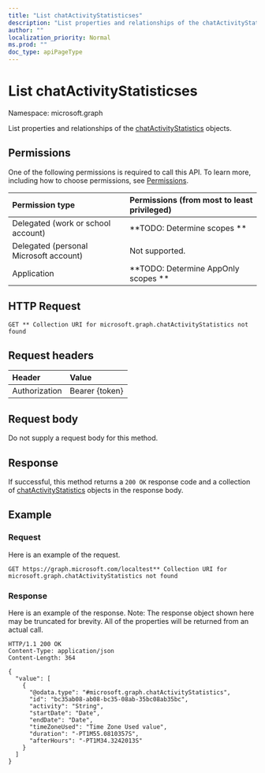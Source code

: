 ```yaml
---
title: "List chatActivityStatisticses"
description: "List properties and relationships of the chatActivityStatistics objects."
author: ""
localization_priority: Normal
ms.prod: ""
doc_type: apiPageType
---
```


# List chatActivityStatisticses

Namespace: microsoft.graph

List properties and relationships of the [chatActivityStatistics](../resources/chatactivitystatistics.md) objects.

## Permissions
One of the following permissions is required to call this API. To learn more, including how to choose permissions, see [Permissions](/concepts/permissions-reference.md).

|Permission type|Permissions (from most to least privileged)|
|:---|:---|
|Delegated (work or school account)|**TODO: Determine scopes **|
|Delegated (personal Microsoft account)|Not supported.|
|Application|**TODO: Determine AppOnly scopes **|

## HTTP Request
<!-- {
  "blockType": "ignored"
}
-->
``` http
GET ** Collection URI for microsoft.graph.chatActivityStatistics not found
```

## Request headers
|Header|Value|
|:---|:---|
|Authorization|Bearer {token}|

## Request body
Do not supply a request body for this method.

## Response
If successful, this method returns a `200 OK` response code and a collection of [chatActivityStatistics](../resources/chatactivitystatistics.md) objects in the response body.

## Example

### Request
Here is an example of the request.
<!-- {
  "blockType": "request",
  "name": "get_chatactivitystatistics"
}
-->
``` http
GET https://graph.microsoft.com/localtest** Collection URI for microsoft.graph.chatActivityStatistics not found
```

### Response
Here is an example of the response. Note: The response object shown here may be truncated for brevity. All of the properties will be returned from an actual call.
<!-- {
  "blockType": "response",
  "truncated": true,
  "@odata.type": "collection(microsoft.graph.chatactivitystatistics)"
}
-->
``` http
HTTP/1.1 200 OK
Content-Type: application/json
Content-Length: 364

{
  "value": [
    {
      "@odata.type": "#microsoft.graph.chatActivityStatistics",
      "id": "bc35ab08-ab08-bc35-08ab-35bc08ab35bc",
      "activity": "String",
      "startDate": "Date",
      "endDate": "Date",
      "timeZoneUsed": "Time Zone Used value",
      "duration": "-PT1M55.0810357S",
      "afterHours": "-PT1M34.3242013S"
    }
  ]
}
```

